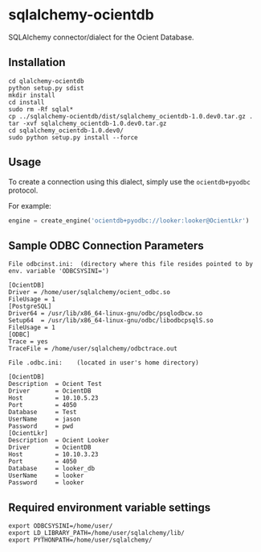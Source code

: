 # sqlalchemy-ocientdb
SQLAlchemy connector/dialect for the Ocient Database.


## Installation
`cd qlalchemy-ocientdb`  
`python setup.py sdist`  
`mkdir install`  
`cd install`  
`sudo rm -Rf sqlal*`  
`cp ../sqlalchemy-ocientdb/dist/sqlalchemy_ocientdb-1.0.dev0.tar.gz .`  
`tar -xvf sqlalchemy_ocientdb-1.0.dev0.tar.gz`  
`cd sqlalchemy_ocientdb-1.0.dev0/`  
`sudo python setup.py install --force`  

## Usage
To create a connection using this dialect, simply use the `ocientdb+pyodbc` protocol.

For example:

```python
engine = create_engine('ocientdb+pyodbc://looker:looker@OcientLkr')
```

## Sample ODBC Connection Parameters
```
File odbcinst.ini:  (directory where this file resides pointed to by env. variable 'ODBCSYSINI=')

[OcientDB]
Driver = /home/user/sqlalchemy/ocient_odbc.so
FileUsage = 1
[PostgreSQL]
Driver64 = /usr/lib/x86_64-linux-gnu/odbc/psqlodbcw.so
Setup64  = /usr/lib/x86_64-linux-gnu/odbc/libodbcpsqlS.so
FileUsage = 1
[ODBC]
Trace = yes
TraceFile = /home/user/sqlalchemy/odbctrace.out

File .odbc.ini:    (located in user's home directory)

[OcientDB]
Description  = Ocient Test
Driver       = OcientDB
Host         = 10.10.5.23
Port         = 4050
Database     = Test
UserName     = jason
Password     = pwd
[OcientLkr]
Description  = Ocient Looker
Driver       = OcientDB
Host         = 10.10.3.23
Port         = 4050
Database     = looker_db
UserName     = looker
Password     = looker
```

## Required environment variable settings
```
export ODBCSYSINI=/home/user/
export LD_LIBRARY_PATH=/home/user/sqlalchemy/lib/
export PYTHONPATH=/home/user/sqlalchemy/
``` 
